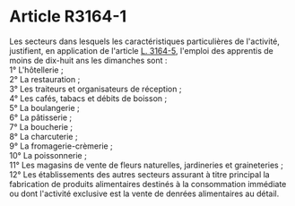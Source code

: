 # Article R3164-1

  
Les secteurs dans lesquels les caractéristiques particulières de l'activité, justifient, en application de l'article [L. 3164-5][1], l'emploi des apprentis de moins de dix-huit ans les dimanches sont :   
1° L'hôtellerie ;   
2° La restauration ;   
3° Les traiteurs et organisateurs de réception ;   
4° Les cafés, tabacs et débits de boisson ;   
5° La boulangerie ;   
6° La pâtisserie ;   
7° La boucherie ;   
8° La charcuterie ;   
9° La fromagerie-crèmerie ;   
10° La poissonnerie ;   
11° Les magasins de vente de fleurs naturelles, jardineries et graineteries ;   
12° Les établissements des autres secteurs assurant à titre principal la fabrication de produits alimentaires destinés à la consommation immédiate ou dont l'activité exclusive est la vente de denrées alimentaires au détail.

 [1]: /affichCodeArticle.do?cidTexte=LEGITEXT000006072050&idArticle=LEGIARTI000006902797&dateTexte=&categorieLien=cid